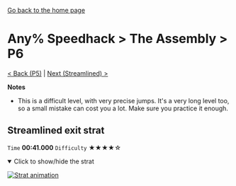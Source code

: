 [Go back to the home page](https://github.com/Doublevil/scbspeedrun)

# Any% Speedhack > The Assembly > P6

[< Back (P5)](https://github.com/Doublevil/scbspeedrun/blob/main/levels/any_sh/P/P5.md) | [Next (Streamlined) >](https://github.com/Doublevil/scbspeedrun/blob/main/levels/any_sh/P/Streamlined.md)

**Notes**
- This is a difficult level, with very precise jumps. It's a very long level too, so a small mistake can cost you a lot. Make sure you practice it enough.

## Streamlined exit strat

`Time` **00:41.000** `Difficulty` ★★★★☆
<details open>
  <summary>Click to show/hide the strat</summary>

  [![Strat animation](https://github.com/Doublevil/scbspeedrun/blob/main/media/levels/P/P6_Strat.webp)](https://github.com/Doublevil/scbspeedrun/blob/main/media/levels/P/P6_Strat.mp4?raw=true)
</details>
